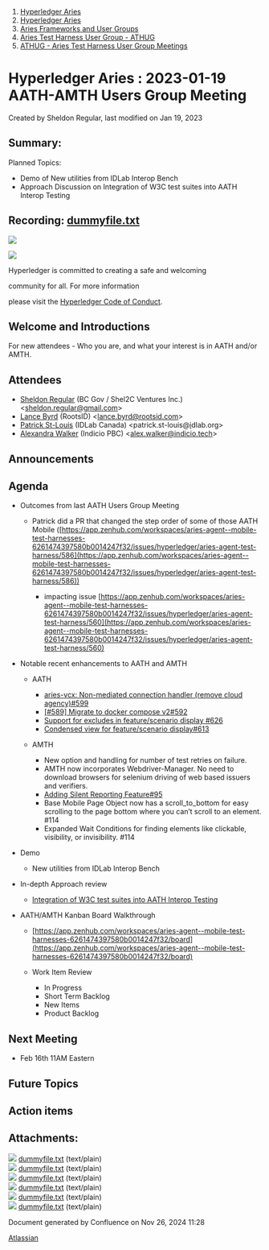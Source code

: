 1. [Hyperledger Aries](index.html)
2. [Hyperledger Aries](Hyperledger-Aries_18481154.html)
3. [Aries Frameworks and User Groups](Aries-Frameworks-and-User-Groups_18481290.html)
4. [Aries Test Harness User Group - ATHUG](Aries-Test-Harness-User-Group---ATHUG_18496334.html)
5. [ATHUG - Aries Test Harness User Group Meetings](ATHUG---Aries-Test-Harness-User-Group-Meetings_18496351.html)

# Hyperledger Aries : 2023-01-19 AATH-AMTH Users Group Meeting

Created by Sheldon Regular, last modified on Jan 19, 2023

## Summary:

Planned Topics:

- Demo of New utilities from IDLab Interop Bench
- Approach Discussion on Integration of W3C test suites into AATH Interop Testing

## Recording: [dummyfile.txt](#)

![](https://wiki.hyperledger.org/download/attachments/29034696/Antitrustnotice.png?version=1&modificationDate=1581695654000&api=v2)

![](https://wiki.hyperledger.org/download/attachments/2392771/welcome.png?version=2&modificationDate=1572450107000&api=v2)

Hyperledger is committed to creating a safe and welcoming

community for all. For more information

please visit the [Hyperledger Code of Conduct](https://lf-hyperledger.atlassian.net/wiki/display/HYP/Hyperledger+Code+of+Conduct).

## Welcome and Introductions

For new attendees - Who you are, and what your interest is in AATH and/or AMTH.

## Attendees

- [Sheldon Regular](https://lf-hyperledger.atlassian.net/wiki/people/557058:03ca5fa1-a9b1-4962-8ade-a10467940771?ref=confluence) (BC Gov / Shel2C Ventures Inc.) &lt;sheldon.regular@gmail.com&gt;
- [Lance Byrd](https://lf-hyperledger.atlassian.net/wiki/people/6346b13f754fb6b373b9af19?ref=confluence) (RootsID) &lt;lance.byrd@rootsid.com&gt;
- [Patrick St-Louis](https://lf-hyperledger.atlassian.net/wiki/people/712020:252ecf1c-7d3b-4f2e-805d-1b747814236e?ref=confluence) (IDLab Canada) &lt;patrick.st-louis@[i](http://rootsid.com)dlab.org&gt;
- [Alexandra Walker](https://lf-hyperledger.atlassian.net/wiki/people/62e8177de50f2f2a39544bf5?ref=confluence) (Indicio PBC) &lt;alex.walker@indicio.tech&gt;

## Announcements

## Agenda

- Outcomes from last AATH Users Group Meeting
  
  - Patrick did a PR that changed the step order of some of those AATH Mobile ([https://app.zenhub.com/workspaces/aries-agent--mobile-test-harnesses-6261474397580b0014247f32/issues/hyperledger/aries-agent-test-harness/586](https://app.zenhub.com/workspaces/aries-agent--mobile-test-harnesses-6261474397580b0014247f32/issues/hyperledger/aries-agent-test-harness/586))
    
    - impacting issue [https://app.zenhub.com/workspaces/aries-agent--mobile-test-harnesses-6261474397580b0014247f32/issues/hyperledger/aries-agent-test-harness/560](https://app.zenhub.com/workspaces/aries-agent--mobile-test-harnesses-6261474397580b0014247f32/issues/hyperledger/aries-agent-test-harness/560)
- Notable recent enhancements to AATH and AMTH
  
  - AATH
    
    - [aries-vcx: Non-mediated connection handler (remove cloud agency)#599](https://app.zenhub.com/workspaces/aries-agent--mobile-test-harnesses-6261474397580b0014247f32/issues/hyperledger/aries-agent-test-harness/599)
    - [\[#589\] Migrate to docker compose v2#592](https://app.zenhub.com/workspaces/aries-agent--mobile-test-harnesses-6261474397580b0014247f32/issues/hyperledger/aries-agent-test-harness/592)
    - [Support for excludes in feature/scenario display #626](https://app.zenhub.com/workspaces/aries-agent--mobile-test-harnesses-6261474397580b0014247f32/issues/gh/hyperledger/aries-agent-test-harness/626)
    - [Condensed view for feature/scenario display#613](https://app.zenhub.com/workspaces/aries-agent--mobile-test-harnesses-6261474397580b0014247f32/issues/gh/hyperledger/aries-agent-test-harness/613)
  - AMTH
    
    - New option and handling for number of test retries on failure.
    - AMTH now incorporates Webdriver-Manager. No need to download browsers for selenium driving of web based issuers and verifiers.
    - [Adding Silent Reporting Feature#95](https://app.zenhub.com/workspaces/aries-agent--mobile-test-harnesses-6261474397580b0014247f32/issues/hyperledger/aries-mobile-test-harness/95)
    - Base Mobile Page Object now has a scroll\_to\_bottom for easy scrolling to the page bottom where you can’t scroll to an element. #114
    - Expanded Wait Conditions for finding elements like clickable, visibility, or invisibility. #114
- Demo
  
  - New utilities from IDLab Interop Bench
- In-depth Approach review
  
  - [Integration of W3C test suites into AATH Interop Testing](https://github.com/hyperledger/aries-agent-test-harness/issues/604)
- AATH/AMTH Kanban Board Walkthrough
  
  - [https://app.zenhub.com/workspaces/aries-agent--mobile-test-harnesses-6261474397580b0014247f32/board](https://app.zenhub.com/workspaces/aries-agent--mobile-test-harnesses-6261474397580b0014247f32/board)
  - Work Item Review
    
    - In Progress
    - Short Term Backlog
    - New Items
    - Product Backlog

## Next Meeting

- Feb 16th 11AM Eastern

## Future Topics

## Action items

## Attachments:

![](images/icons/bullet_blue.gif) [dummyfile.txt](attachments/18499605/18517396.txt) (text/plain)  
![](images/icons/bullet_blue.gif) [dummyfile.txt](attachments/18499605/18516942.txt) (text/plain)  
![](images/icons/bullet_blue.gif) [dummyfile.txt](attachments/18499605/18516941.txt) (text/plain)  
![](images/icons/bullet_blue.gif) [dummyfile.txt](attachments/18499605/18516938.txt) (text/plain)  
![](images/icons/bullet_blue.gif) [dummyfile.txt](attachments/18499605/18516939.txt) (text/plain)  
![](images/icons/bullet_blue.gif) [dummyfile.txt](attachments/18499605/18516940.txt) (text/plain)

Document generated by Confluence on Nov 26, 2024 11:28

[Atlassian](http://www.atlassian.com/)
